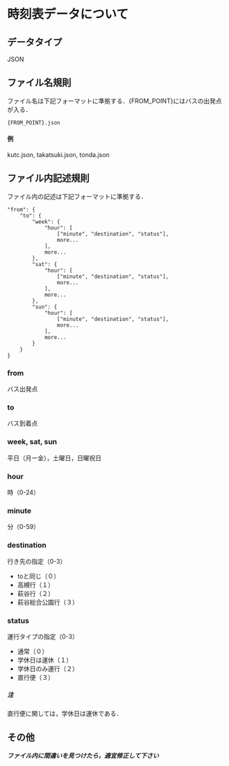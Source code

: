 # 時刻表データについて

## データタイプ
JSON

## ファイル名規則
ファイル名は下記フォーマットに準拠する．{FROM_POINT}にはバスの出発点が入る．

```
{FROM_POINT}.json
```
#### 例
kutc.json, takatsuki.json, tonda.json

## ファイル内記述規則
ファイル内の記述は下記フォーマットに準拠する．

```
"from": {
	"to": {
		"week": {
			"hour": [
				["minute", "destination", "status"],
				more...
			],
			more...
		},
		"sat": {
			"hour": [
				["minute", "destination", "status"],
				more...
			],
			more...
		},
		"sun": {
			"hour": [
				["minute", "destination", "status"],
				more...
			],
			more...
		}
	}
}
```

### from
バス出発点

### to
バス到着点

### week, sat, sun
平日（月ー金），土曜日，日曜祝日

### hour
時（0-24）

### minute
分（0-59）

### destination
行き先の指定（0-3）

- toと同じ（０）
- 高槻行（１）
- 萩谷行（２）
- 萩谷総合公園行（３）

### status
運行タイプの指定（0-3）

- 通常（０）
- 学休日は運休（１）
- 学休日のみ運行（２）
- 直行便（３）

##### 注
直行便に関しては，学休日は運休である．


## その他
***ファイル内に間違いを見つけたら，適宜修正して下さい***
